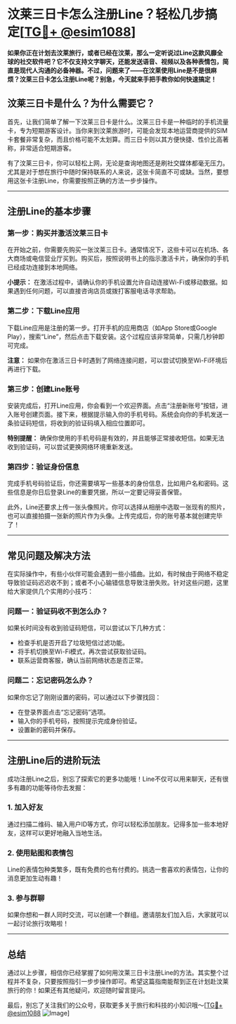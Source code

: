 # 汶莱三日卡怎么注册Line？轻松几步搞定[[TG💪+ @esim1088](https://t.me/s/esim1088)]

**如果你正在计划去汶莱旅行，或者已经在汶莱，那么一定听说过Line这款风靡全球的社交软件吧？它不仅支持文字聊天，还能发送语音、视频以及各种表情包，简直是现代人沟通的必备神器。不过，问题来了——在汶莱使用Line是不是很麻烦？汶莱三日卡怎么注册Line呢？别急，今天就来手把手教你如何快速搞定！**

## 汶莱三日卡是什么？为什么需要它？

首先，让我们简单了解一下汶莱三日卡是什么。汶莱三日卡是一种临时的手机流量卡，专为短期游客设计。当你来到汶莱旅游时，可能会发现本地运营商提供的SIM卡套餐非常复杂，而且价格可能不太划算。而三日卡则以其方便快捷、性价比高著称，非常适合短期游客。

有了汶莱三日卡，你可以轻松上网，无论是查询地图还是刷社交媒体都毫无压力。尤其是对于想在旅行中随时保持联系的人来说，这张卡简直不可或缺。当然，要想用这张卡注册Line，你需要按照正确的方法一步步操作。

---

## 注册Line的基本步骤

### 第一步：购买并激活汶莱三日卡

在开始之前，你需要先购买一张汶莱三日卡。通常情况下，这些卡可以在机场、各大商场或电信营业厅买到。购买后，按照说明书上的指示激活卡片，确保你的手机已经成功连接到本地网络。

**小提示：** 在激活过程中，请确认你的手机设置允许自动连接Wi-Fi或移动数据。如果遇到任何问题，可以直接咨询店员或拨打客服电话寻求帮助。

### 第二步：下载Line应用

下载Line应用是注册的第一步。打开手机的应用商店（如App Store或Google Play），搜索“Line”，然后点击下载安装。这个过程应该非常简单，只需几秒钟即可完成。

**注意：** 如果你在激活三日卡时遇到了网络连接问题，可以尝试切换至Wi-Fi环境后再进行下载。

### 第三步：创建Line账号

安装完成后，打开Line应用，你会看到一个欢迎界面。点击“注册新账号”按钮，进入账号创建页面。接下来，根据提示输入你的手机号码。系统会向你的手机发送一条验证码短信，将收到的验证码填入相应位置即可。

**特别提醒：** 确保你使用的手机号码是有效的，并且能够正常接收短信。如果无法收到验证码，可以尝试更换网络环境重新发送。

### 第四步：验证身份信息

完成手机号码验证后，你还需要填写一些基本的身份信息，比如用户名和密码。这些信息是你日后登录Line的重要凭据，所以一定要记得妥善保管。

此外，Line还要求上传一张头像照片。你可以选择从相册中选取一张现有的照片，也可以直接拍摄一张新的照片作为头像。上传完成后，你的账号基本就创建完毕了！

---

## 常见问题及解决方法

在实际操作中，有些小伙伴可能会遇到一些小插曲。比如，有时候由于网络不稳定导致验证码迟迟收不到；或者不小心输错信息导致注册失败。针对这些问题，这里给大家提供几个实用的小技巧：

### 问题一：验证码收不到怎么办？

如果长时间没有收到验证码短信，可以尝试以下几种方式：
- 检查手机是否开启了垃圾短信过滤功能。
- 将手机切换至Wi-Fi模式，再次尝试获取验证码。
- 联系运营商客服，确认当前网络状态是否正常。

### 问题二：忘记密码怎么办？

如果你忘记了刚刚设置的密码，可以通过以下步骤找回：
- 在登录界面点击“忘记密码”选项。
- 输入你的手机号码，按照提示完成身份验证。
- 设置新的密码并保存。

---

## 注册Line后的进阶玩法

成功注册Line之后，别忘了探索它的更多功能哦！Line不仅可以用来聊天，还有很多有趣的功能等待你去发掘：

### 1. 加入好友
通过扫描二维码、输入用户ID等方式，你可以轻松添加朋友。记得多加一些本地好友，这样可以更好地融入当地生活。

### 2. 使用贴图和表情包
Line的表情包种类繁多，既有免费的也有付费的。挑选一套喜欢的表情包，让你的消息更加生动有趣！

### 3. 参与群聊
如果你想和一群人同时交流，可以创建一个群组。邀请朋友们加入后，大家就可以一起讨论旅行攻略啦！

---

## 总结

通过以上步骤，相信你已经掌握了如何用汶莱三日卡注册Line的方法。其实整个过程并不复杂，只要按照指引一步步操作即可。希望这篇指南能帮到正在计划赴汶莱旅行的你！如果还有其他疑问，欢迎随时留言提问。

最后，别忘了关注我们的公众号，获取更多关于旅行和科技的小知识哦～[[TG💪+ @esim1088](https://t.me/s/esim1088) ![Image](https://i.postimg.cc/4NQfJmqS/Snipaste-2025-05-13-00-14-12.png)]